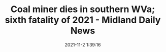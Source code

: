 ---
"title": "Coal miner dies in southern WVa; sixth fatality of 2021 - Midland Daily News"
"date": "2021-11-2 1:39:16"
"feed_name": "GOOGLENEWSMINING"
"feed_website": "https://news.google.com/search?q=mining%2Bincident&hl=en-US&gl=US&ceid=US:en"
"feed_rss": "https://news.google.com/rss/search?q=mining%2Bincident&hl=en-US&gl=US&ceid=US:en"
"link": "https://www.ourmidland.com/news/article/Coal-miner-dies-in-southern-WVa-sixth-fatality-16583812.php"
"source": "{'href': 'https://www.ourmidland.com', 'title': 'Midland Daily News'}"
"file": "_posts/2021-1-1-b815b3fdfc4dab450b233d24bfc6cab15fc67813.md"
"accident": "1"
"drilling": "0"
"dead": "1"
"injured": "0"
"arrested": "0"
"place": "southern wva"
"where": "unknown site"
"causes": "unknown"
"place_uri": "unknown place"
---